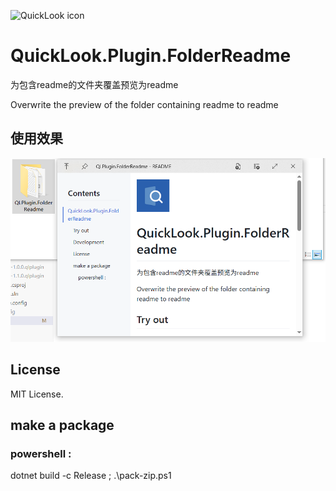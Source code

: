 ![QuickLook icon](https://user-images.githubusercontent.com/1687847/29485863-8cd61b7c-84e2-11e7-97d5-eacc2ba10d28.png)

# QuickLook.Plugin.FolderReadme

为包含readme的文件夹覆盖预览为readme

Overwrite the preview of the folder containing readme to readme

## 使用效果
![alt text](image.png)

## License

MIT License.

## make a package

### powershell :

dotnet build -c Release ; .\pack-zip.ps1